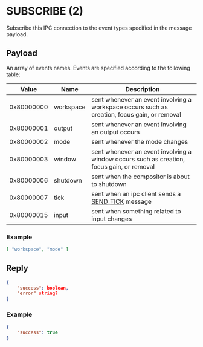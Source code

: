# SUBSCRIBE (2)
Subscribe this IPC connection to the event types specified in the message payload.

## Payload
An array of events names. Events are specified according to the following
table:

| Value | Name | Description |
| ----- | ---- | ----------- |
| 0x80000000 | workspace | sent whenever an event involving a workspace occurs such as creation, focus gain, or removal |
| 0x80000001 | output | sent whenever an event involving an output occurs |
| 0x80000002 | mode | sent whenever the mode changes |
| 0x80000003 | window | sent whenever an event involving a window occurs such as creation, focus gain, or removal |
| 0x80000006 | shutdown | sent when the compositor is about to shutdown |
| 0x80000007 | tick | sent when an ipc client sends a [SEND_TICK](send_tick.md) message |
| 0x80000015 | input | sent when something related to input changes |

### Example

```json
[ "workspace", "mode" ]
```

## Reply
```json
{
    "success": boolean,
    "error" string?
}
```

### Example
```json
{
    "success": true
}
```